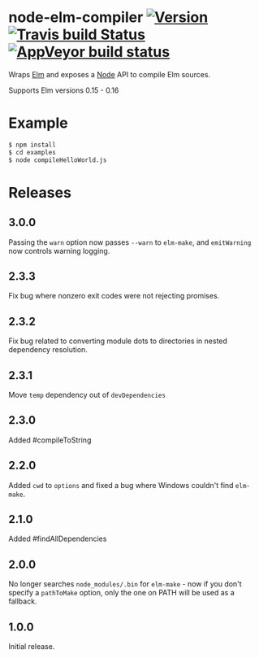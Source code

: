 # node-elm-compiler [![Version](https://img.shields.io/npm/v/node-elm-compiler.svg)](https://www.npmjs.com/package/node-elm-compiler) [![Travis build Status](https://travis-ci.org/rtfeldman/node-elm-compiler.svg?branch=master)](http://travis-ci.org/rtfeldman/node-elm-compiler) [![AppVeyor build status](https://ci.appveyor.com/api/projects/status/xv83jcomgb81i1iu/branch/master?svg=true)](https://ci.appveyor.com/project/rtfeldman/node-elm-compiler/branch/master)

Wraps [Elm](https://elm-lang.org) and exposes a [Node](https://nodejs.org) API to compile Elm sources.

Supports Elm versions 0.15 - 0.16

# Example

```bash
$ npm install
$ cd examples
$ node compileHelloWorld.js
```

# Releases

## 3.0.0

Passing the `warn` option now passes `--warn` to `elm-make`, and `emitWarning` now controls warning logging.

## 2.3.3

Fix bug where nonzero exit codes were not rejecting promises.

## 2.3.2

Fix bug related to converting module dots to directories in nested dependency
resolution.

## 2.3.1

Move `temp` dependency out of `devDependencies`

## 2.3.0

Added #compileToString

## 2.2.0

Added `cwd` to `options` and fixed a bug where Windows couldn't find `elm-make`.

## 2.1.0

Added #findAllDependencies

## 2.0.0

No longer searches `node_modules/.bin` for `elm-make` - now if you don't specify
a `pathToMake` option, only the one on PATH will be used as a fallback.

## 1.0.0

Initial release.
